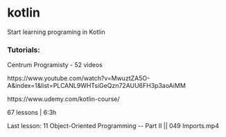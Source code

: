 # kotlin
Start learning programing in Kotlin

<h3>Tutorials:</h3>
<p>Centrum Programisty - 52 videos</p>
<p>https://www.youtube.com/watch?v=MwuztZA5O-A&index=1&list=PLCANL9WHTsiGeQzn72AUU6FH3p3aoAiMM</p>
<p>https://www.udemy.com/kotlin-course/</p>
<p>67 lessons | 6:3h</p>

Last lesson:
11 Object-Oriented Programming -- Part II || 049 Imports.mp4
